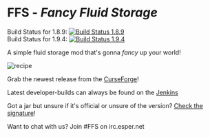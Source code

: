 # FFS - *Fancy Fluid Storage* 
Build Status for 1.8.9: [![Build Status 1.8.9](https://jenkins.maxpowa.us/job/FFS/branch/master/badge/icon)](https://jenkins.maxpowa.us/job/FFS/branch/master)  
Build Status for 1.9.4: [![Build Status 1.9.4](https://jenkins.maxpowa.us/job/FFS/branch/1.9/badge/icon)](https://jenkins.maxpowa.us/job/FFS/branch/1.9)

A simple fluid storage mod that's gonna *fancy* up your world!  

![recipe](http://i.imgur.com/ShsMSrk.png)

Grab the newest release from the [CurseForge](http://minecraft.curseforge.com/mc-mods/232683-ffs-fancy-fluid-storage)!

Latest developer-builds can always be found on the [Jenkins](https://jenkins.maxpowa.us/job/FFS)

Got a jar but unsure if it's official or unsure of the version? [Check the signature](https://jenkins.maxpowa.us/fingerprintCheck)! 

Want to chat with us? Join #FFS on irc.esper.net
